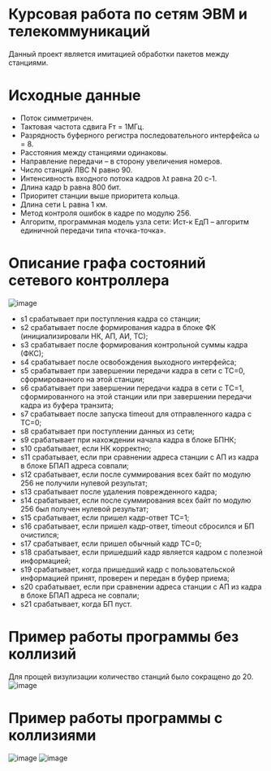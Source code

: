 # Курсовая работа по сетям ЭВМ и телекоммуникаций
Данный проект является имитацией обработки пакетов между станциями.

# Исходные данные
-	Поток симметричен.
-	Тактовая частота сдвига Fт = 1МГц.
-	Разрядность буферного регистра последовательного интерфейса ω = 8.
-	Расстояния между станциями одинаковы.
-	Направление передачи – в сторону увеличения номеров.
-	Число станций ЛВС N равно 90.
-	Интенсивность входного потока кадров λt равна 20 с-1.
-	Длина кадр b равна 800 бит.
-	Приоритет станции выше приоритета кольца.
-	Длина сети L равна 1 км.
-	Метод контроля ошибок в кадре по модулю 256.
-	Алгоритм, программная модель узла сети: Ист-к ЕдП – алгоритм единичной передачи типа «точка-точка».

# Описание графа состояний сетевого контроллера
![image](https://user-images.githubusercontent.com/41357381/175786701-bc57ed9b-2b35-452f-9b57-f0556b58116e.png)
- s1 срабатывает при поступления кадра со станции;
- s2 срабатывает после формирования кадра в блоке ФК (инициализировали НК, АП, АИ, ТС);
- s3 срабатывает после формирования контрольной суммы кадра (ФКС);
- s4 срабатывает после освобождения выходного интерфейса;
- s5 срабатывает при завершении передачи кадра в сети с ТС=0, сформированного на этой станции;
- s6 срабатывает при завершении передачи кадра в сети с ТС=1, сформированного на этой станции или при завершении передачи кадра из буфера транзита;
- s7 срабатывает после запуска timeout для отправленного кадра с ТС=0;
- s8 срабатывает при поступлении данных из сети;
- s9 срабатывает при нахождении начала кадра в блоке БПНК;
- s10 срабатывает, если НК корректно; 
- s11 срабатывает, если при сравнении адреса станции с АП из кадра в блоке БПАП адреса совпали; 
- s12 срабатывает, если после суммирования всех байт по модулю 256 не получили нулевой результат;
- s13 срабатывает после удаления поврежденного кадра;
- s14 срабатывает, если после суммирования всех байт по модулю 256 был получен нулевой результат;
- s15 срабатывает, если пришел кадр-ответ TC=1;
- s16 срабатывает, если пришел кадр-ответ, timeout сбросился и БП очистился;
- s17 срабатывает, если пришел обычный кадр TC=0;
- s18 срабатывает, если пришедший кадр является кадром с полезной информацией;
- s19 срабатывает, когда пришедший кадр с пользовательской информацией принят, проверен и передан в буфер приема;
- s20 срабатывает, если при сравнении адреса станции с АП из кадра  в блоке БПАП адреса не совпали;
- s21 срабатывает, когда БП пуст.

# Пример работы программы без коллизий
Для прощей визулизации количество станций было сокращено до 20.
![image](https://user-images.githubusercontent.com/41357381/175786991-a45ad1eb-5bcf-4d5e-89c0-bf96fa06cab2.png)

# Пример работы программы с коллизиями
![image](https://user-images.githubusercontent.com/41357381/175786782-8c73aacf-bc1c-44c6-944b-7edfb0348fce.png)
![image](https://user-images.githubusercontent.com/41357381/175786808-86b435e4-fb66-48b9-a2c4-4e108fe7042d.png)
